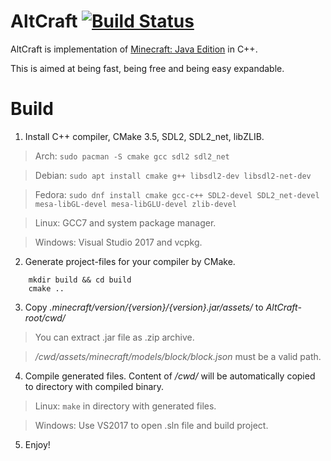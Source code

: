 # AltCraft [![Build Status](https://travis-ci.org/LaG1924/AltCraft.svg?branch=master)](https://travis-ci.org/LaG1924/AltCraft)
AltCraft is implementation of [Minecraft: Java Edition](https://minecraft.net) in C++.

This is aimed at being fast, being free and being easy expandable.

# Build
1. Install C++ compiler, CMake 3.5, SDL2, SDL2_net, libZLIB.

>Arch: `sudo pacman -S cmake gcc sdl2 sdl2_net`

>Debian: `sudo apt install cmake g++ libsdl2-dev libsdl2-net-dev`

>Fedora: `sudo dnf install cmake gcc-c++ SDL2-devel SDL2_net-devel mesa-libGL-devel mesa-libGLU-devel zlib-devel`

>Linux: GCC7 and system package manager.

>Windows: Visual Studio 2017 and vcpkg.
2. Generate project-files for your compiler by CMake.
```
    mkdir build && cd build
    cmake ..
```
3. Copy *.minecraft/version/{version}/{version}.jar/assets/* to *AltCraft-root/cwd/*
>You can extract .jar file as .zip archive.

>*/cwd/assets/minecraft/models/block/block.json* must be a valid path.
4. Compile generated files. Content of */cwd/* will be automatically copied to directory with compiled binary.
>Linux: `make` in directory with generated files.

>Windows: Use VS2017 to open .sln file and build project.
5. Enjoy!
